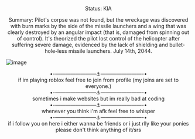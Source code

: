<p align="center">  
Status: KIA
<p align="center">  
Summary: Pilot's corpse was not found, but the wreckage was discovered with burn marks by the side of the missile launchers and a wing that was clearly destroyed by an angular impact (that is, damaged from spinning out of control). It's theorized the pilot lost control of the helicopter after suffering severe damage, evidenced by the lack of shielding and bullet-hole-less missile launchers. July 14th, 2044.

![image](https://github.com/user-attachments/assets/cfea6266-ea81-42c8-aca7-180d6f9b6a31)

<p align="center">  
•-————————⚓————————-•
<br>
if im playing roblox feel free to join from profile (my joins are set to everyone.)
<br>
•-————————⚓————————-•
<br>
sometimes i make websites but im really bad at coding
<br>
•-————————⚓————————-•
<br>
whenever you think i'm afk feel free to whisper
<br>
•-————————⚓————————-•
<br>
if i follow you on here i either wanna be friends or i just rlly like your ponies please don't think anything of it/srs
<br>
